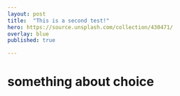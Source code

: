 ```yaml
---
layout: post
title:  "This is a second test!"
hero: https://source.unsplash.com/collection/430471/
overlay: blue
published: true

---
```


# something about choice
